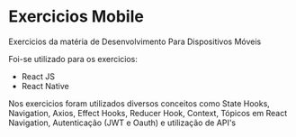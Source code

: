 # Exercicios Mobile
Exercicios da matéria de Desenvolvimento Para Dispositivos Móveis

Foi-se utilizado para os exercicios:

- React JS
- React Native

Nos exercicios foram utilizados diversos conceitos como State Hooks, Navigation, Axios, Effect Hooks, Reducer Hook, Context, Tópicos em React Navigation, Autenticação (JWT e Oauth) e utilização de API's

